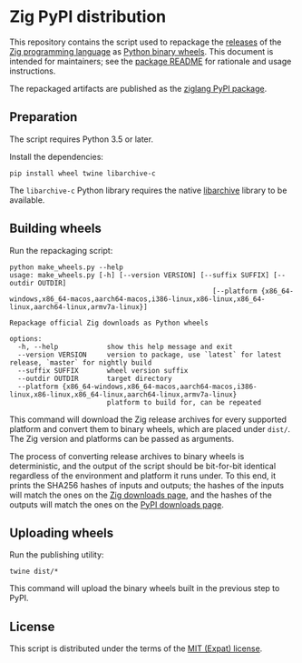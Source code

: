 Zig PyPI distribution
=====================

This repository contains the script used to repackage the [releases][zigdl] of the [Zig programming language][zig] as [Python binary wheels][wheel]. This document is intended for maintainers; see the [package README][pkgreadme] for rationale and usage instructions.

The repackaged artifacts are published as the [ziglang PyPI package][pypi].

[zig]: https://ziglang.org/
[zigdl]: https://ziglang.org/download/
[wheel]: https://github.com/pypa/wheel
[pkgreadme]: README.pypi.md
[pypi]: https://pypi.org/project/ziglang/

Preparation
-----------

The script requires Python 3.5 or later.

Install the dependencies:

```shell
pip install wheel twine libarchive-c
```

The `libarchive-c` Python library requires the native [libarchive][] library to be available.

[libarchive]: https://libarchive.org/

Building wheels
---------------

Run the repackaging script:

```shell
python make_wheels.py --help
usage: make_wheels.py [-h] [--version VERSION] [--suffix SUFFIX] [--outdir OUTDIR]
                                                  [--platform {x86_64-windows,x86_64-macos,aarch64-macos,i386-linux,x86-linux,x86_64-linux,aarch64-linux,armv7a-linux}]

Repackage official Zig downloads as Python wheels

options:
  -h, --help            show this help message and exit
  --version VERSION     version to package, use `latest` for latest release, `master` for nightly build
  --suffix SUFFIX       wheel version suffix
  --outdir OUTDIR       target directory
  --platform {x86_64-windows,x86_64-macos,aarch64-macos,i386-linux,x86-linux,x86_64-linux,aarch64-linux,armv7a-linux}
                        platform to build for, can be repeated
```

This command will download the Zig release archives for every supported platform and convert them to binary wheels, which are placed under `dist/`. The Zig version and platforms can be passed as arguments.

The process of converting release archives to binary wheels is deterministic, and the output of the script should be bit-for-bit identical regardless of the environment and platform it runs under. To this end, it prints the SHA256 hashes of inputs and outputs; the hashes of the inputs will match the ones on the [Zig downloads page][zigdl], and the hashes of the outputs will match the ones on the [PyPI downloads page][pypidl].

[pypidl]: https://pypi.org/project/ziglang/#files

Uploading wheels
----------------

Run the publishing utility:

```shell
twine dist/*
```

This command will upload the binary wheels built in the previous step to PyPI.

License
-------

This script is distributed under the terms of the [MIT (Expat) license](LICENSE.txt).
